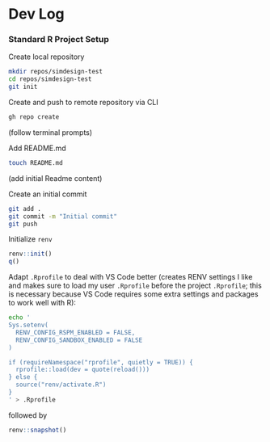 # Dev Log


### Standard R Project Setup

Create local repository

``` bash
mkdir repos/simdesign-test
cd repos/simdesign-test
git init
```

Create and push to remote repository via CLI

``` bash
gh repo create
```

(follow terminal prompts)

Add README.md

``` bash
touch README.md
```

(add initial Readme content)

Create an initial commit

``` bash
git add .
git commit -m "Initial commit"
git push
```

Initialize `renv`

``` r
renv::init()
q()
```

Adapt `.Rprofile` to deal with VS Code better (creates RENV settings I
like and makes sure to load my user `.Rprofile` before the project
`.Rprofile`; this is necessary because VS Code requires some extra
settings and packages to work well with R):

``` bash
echo '
Sys.setenv(
  RENV_CONFIG_RSPM_ENABLED = FALSE,
  RENV_CONFIG_SANDBOX_ENABLED = FALSE
)

if (requireNamespace("rprofile", quietly = TRUE)) {
  rprofile::load(dev = quote(reload()))
} else {
  source("renv/activate.R")
}
' > .Rprofile
```

followed by

``` r
renv::snapshot()
```
